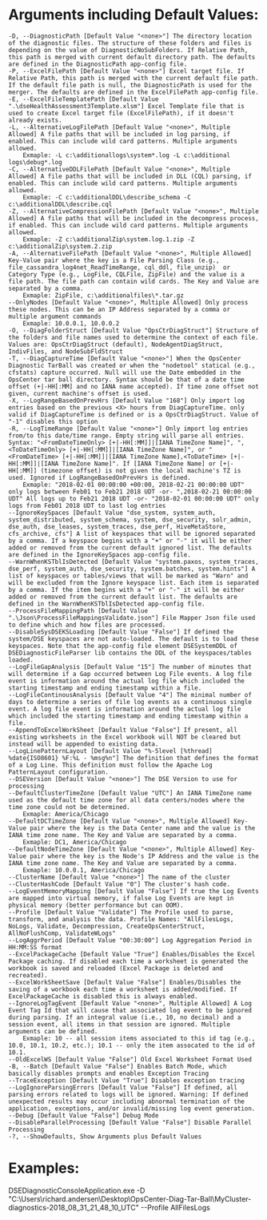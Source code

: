 # Arguments including Default Values:

    -D, --DiagnosticPath [Default Value "<none>"] The directory location of the diagnostic files. The structure of these folders and files is depending on the value of DiagnosticNoSubFolders. If Relative Path, this path is merged with current default directory path. The defaults are defined in the DiagnosticPath app-config file.
    -P, --ExcelFilePath [Default Value "<none>"] Excel target file. If Relative Path, this path is merged with the current default file path. If the default file path is null, the DiagnosticPath is used for the merger. The defaults are defined in the ExcelFilePath app-config file.
    -E, --ExcelFileTemplatePath [Default Value ".\dseHealthAssessment3Template.xlsm"] Excel Template file that is used to create Excel target file (ExcelFilePath), if it doesn't already exists.
    -L, --AlternativeLogFilePath [Default Value "<none>", Multiple Allowed] A file paths that will be included in log parsing, if enabled. This can include wild card patterns. Multiple arguments allowed.
        Exmaple: -L c:\additionallogs\system*.log -L c:\additional logs\debug*.log
    -C, --AlternativeDDLFilePath [Default Value "<none>", Multiple Allowed] A file paths that will be included in DLL (CQL) parsing, if enabled. This can include wild card patterns. Multiple arguments allowed.
        Exmaple: -C c:\additionalDDL\describe_schema -C c:\additionalDDL\describe.cql
    -Z, --AlternativeCompressionFilePath [Default Value "<none>", Multiple Allowed] A file paths that will be included in the decompress process, if enabled. This can include wild card patterns. Multiple arguments allowed.
        Exmaple: -Z c:\additionalZip\system.log.1.zip -Z c:\additionalZip\system.2.zip
    -A, --AlternativeFilePath [Default Value "<none>", Multiple Allowed] Key-Value pair where the key is a File Parsing Class (e.g., file_cassandra_log4net_ReadTimeRange, cql_ddl, file_unzip)  or Category Type (e.g., LogFile, CQLFile, ZipFile) and the value is a file path. The file path can contain wild cards. The Key and Value are separated by a comma.
        Exmaple: ZipFile, c:\additionalfiles\*.tar.gz
    --OnlyNodes [Default Value "<none>", Multiple Allowed] Only process these nodes. This can be an IP Address separated by a comma or multiple argument commands
        Exmaple: 10.0.0.1, 10.0.0.2
    -O, --DiagFolderStruct [Default Value "OpsCtrDiagStruct"] Structure of the folders and file names used to determine the context of each file. Values are: OpsCtrDiagStruct (default), NodeAgentDiagStruct, IndivFiles, and NodeSubFldStruct
    -T, --DiagCaptureTime [Default Value "<none>"] When the OpsCenter Diagnostic TarBall was created or when the "nodetool" statical (e.g., cfstats) capture occurred. Null will use the Date embedded in the OpsCenter tar ball directory. Syntax should be that of a date time offset (+|-HH[:MM] and no IANA name accepted). If time zone offset not given, current machine's offset is used.
    -X, --LogRangeBasedOnPrevHrs [Default Value "168"] Only import log entries based on the previous <X> hours from DiagCaptureTime. only valid if DiagCaptureTime is defined or is a OpsCtrDiagStruct. Value of "-1" disables this option
    -R, --LogTimeRange [Default Value "<none>"] Only import log entries from/to this date/time range. Empty string will parse all entries. Syntax: "<FromDateTimeOnly> [+|-HH[:MM]]|[IANA TimeZone Name]", ", <ToDateTimeOnly> [+|-HH[:MM]]|[IANA TimeZone Name]", or "<FromDateTime> [+|-HH[:MM]]|[IANA TimeZone Name],<ToDateTime> [+|-HH[:MM]]|[IANA TimeZone Name]". If [IANA TimeZone Name] or [+|-HH[:MM]] (timezone offset) is not given the local machine's TZ is used. Ignored if LogRangeBasedOnPrevHrs is defined.
        Exmaple: "2018-02-01 00:00:00 +00:00, 2018-02-21 00:00:00 UDT" only logs between Feb01 to Feb21 2018 UDT -or- ",2018-02-21 00:00:00 UDT" All logs up to Feb21 2018 UDT -or- "2018-02-01 00:00:00 UDT" only logs from Feb01 2018 UDT to last log entries
    --IgnoreKeySpaces [Default Value "dse_system, system_auth, system_distributed, system_schema, system, dse_security, solr_admin, dse_auth, dse_leases, system_traces, dse_perf, HiveMetaStore, cfs_archive, cfs"] A list of keyspaces that will be ignored separated by a comma. If a keyspace begins with a "+" or "-" it will be either added or removed from the current default ignored list. The defaults are defined in the IgnoreKeySpaces app-config file.
    --WarnWhenKSTblIsDetected [Default Value "system.paxos, system_traces, dse_perf, system_auth, dse_security, system.batches, system.hints"] A list of keyspaces or tables/views that will be marked as "Warn" and will be excluded from the Ignore keyspace list. Each item is separated by a comma. If the item begins with a "+" or "-" it will be either added or removed from the current default list. The defaults are defined in the WarnWhenKSTblIsDetected app-config file.
    --ProcessFileMappingPath [Default Value ".\Json\ProcessFileMappingsValidate.json"] File Mapper Json file used to define which and how files are processed.
    --DisableSysDSEKSLoading [Default Value "False"] If defined the system/DSE keyspaces are not auto-loaded. The default is to load these keyspaces. Note that the app-config file element DSESystemDDL of DSEDiagnosticFileParser lib contains the DDL of the keyspaces/tables loaded.
    --LogFileGapAnalysis [Default Value "15"] The number of minutes that will determine if a Gap occurred between Log File events. A log file event is information around the actual log file which included the starting timestamp and ending timestamp within a file.
    --LogFileContinousAnalysis [Default Value "4"] The minimal number of days to determine a series of file log events as a continuous single event. A log file event is information around the actual log file which included the starting timestamp and ending timestamp within a file.
    --AppendToExcelWorkSheet [Default Value "False"] If present, all existing worksheets in the Excel workbook will NOT be cleared but instead will be appended to existing data.
    --LogLinePatternLayout [Default Value "%-5level [%thread] %date{ISO8601} %F:%L - %msg%n"] The definition that defines the format of a Log Line. This definition must follow the Apache Log PatternLayout configuration.
    --DSEVersion [Default Value "<none>"] The DSE Version to use for processing
    --DefaultClusterTimeZone [Default Value "UTC"] An IANA TimeZone name used as the default time zone for all data centers/nodes where the time zone could not be determined.
        Exmaple: America/Chicago
    --DefaultDCTimeZone [Default Value "<none>", Multiple Allowed] Key-Value pair where the key is the Data Center name and the value is the IANA time zone name. The Key and Value are separated by a comma.
        Exmaple: DC1, America/Chicago
    --DefaultNodeTimeZone [Default Value "<none>", Multiple Allowed] Key-Value pair where the key is the Node's IP Address and the value is the IANA time zone name. The Key and Value are separated by a comma.
        Exmaple: 10.0.0.1, America/Chicago
    --ClusterName [Default Value "<none>"] The name of the cluster
    --ClusterHashCode [Default Value "0"] The cluster's hash code.
    --LogEventMemoryMapping [Default Value "False"] If true the Log Events are mapped into virtual memory, if false Log Events are kept in physical memory (better performance but can OOM).
    --Profile [Default Value "Validate"] The Profile used to parse, transform, and analysis the data. Profile Names: "AllFilesLogs, NoLogs, Validate, Decompression, CreateOpsCenterStruct, AllNoFlushComp, ValidateWLogs"
    --LogAggrPeriod [Default Value "00:30:00"] Log Aggregation Period in HH:MM:SS format
    --ExcelPackageCache [Default Value "True"] Enables/Disables the Excel Package caching. If disabled each time a worksheet is generated the workbook is saved and reloaded (Excel Package is deleted and recreated).
    --ExcelWorkSheetSave [Default Value "False"] Enables/Disables the saving of a workbook each time a worksheet is added/modified. If ExcelPackageCache is disabled this is always enabled.
    --IgnoreLogTagEvent [Default Value "<none>", Multiple Allowed] A Log Event Tag Id that will cause that associated log event to be ignored during parsing. If an integral value (i.e., 10, no decimal) and a session event, all items in that session are ignored. Multiple arguments can be defined.
        Exmaple: 10 -- all session items associated to this id tag (e.g., 10.0, 10.1, 10.2, etc.); 10.1 -- only the item assocated to the id of 10.1.
    --OldExcelWS [Default Value "False"] Old Excel Worksheet Format Used
    -B, --Batch [Default Value "False"] Enables Batch Mode, which basically disables prompts and enables Exception Tracing
    --TraceException [Default Value "True"] Disables exception tracing
    --LogIgnoreParsingErrors [Default Value "False"] If defined, all parsing errors related to logs will be ignored. Warning: If defined unexpected results may occur including abnormal termination of the application, exceptions, and/or invalid/missing log event generation.
    --Debug [Default Value "False"] Debug Mode
    --DisableParallelProcessing [Default Value "False"] Disable Parallel Processing
    -?, --ShowDefaults, Show Arguments plus Default Values

# Examples:

DSEDiagnosticConsoleApplication.exe -D "C:\Users\richard.andersen\Desktop\OpsCenter-Diag-Tar-Ball\MyCluster-diagnostics-2018_08_31_21_48_10_UTC" --Profile AllFilesLogs
